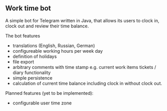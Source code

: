 Work time bot
-------------

A simple bot for Telegram written in Java, that allows its users to clock in, clock out and review their time balance.

The bot features
- translations (English, Russian, German)
- configureable working hours per week day
- definition of holidays
- file export
- arbitrary comments with time stamp e.g. current work items tickets / diary functionality
- simple persistence
- calculation of current time balance including clock in without clock out.


Planned features (yet to be implemented): 
- configurable user time zone 
